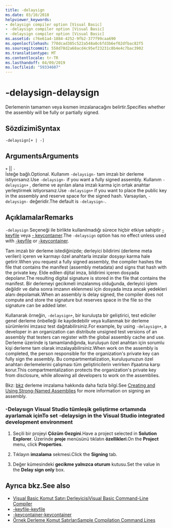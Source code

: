 ```yaml
---
title: -delaysign
ms.date: 03/10/2018
helpviewer_keywords:
- delaysign compiler option [Visual Basic]
- -delaysign compiler option [Visual Basic]
- -delaysign compiler option [Visual Basic]
ms.assetid: c76e61a4-1884-4252-9fb2-377f99caa690
ms.openlocfilehash: 770dcad385c522a548a0c6fd3b6ef02dfbac82f5
ms.sourcegitcommit: 558d78d2a68acd4c95ef23231c8b4e4c7bac3902
ms.translationtype: MT
ms.contentlocale: tr-TR
ms.lasthandoff: 04/09/2019
ms.locfileid: "59334607"
---
```

# <a name="-delaysign"></a><span data-ttu-id="368e6-102">-delaysign</span><span class="sxs-lookup"><span data-stu-id="368e6-102">-delaysign</span></span>
<span data-ttu-id="368e6-103">Derlemenin tamamen veya kısmen imzalanacağını belirtir.</span><span class="sxs-lookup"><span data-stu-id="368e6-103">Specifies whether the assembly will be fully or partially signed.</span></span>  
  
## <a name="syntax"></a><span data-ttu-id="368e6-104">Sözdizimi</span><span class="sxs-lookup"><span data-stu-id="368e6-104">Syntax</span></span>  
  
```  
-delaysign[+ | -]  
```  
  
## <a name="arguments"></a><span data-ttu-id="368e6-105">Arguments</span><span class="sxs-lookup"><span data-stu-id="368e6-105">Arguments</span></span>  
 `+` <span data-ttu-id="368e6-106">&#124;</span><span class="sxs-lookup"><span data-stu-id="368e6-106">&#124;</span></span> `-`  
 <span data-ttu-id="368e6-107">İsteğe bağlı.</span><span class="sxs-lookup"><span data-stu-id="368e6-107">Optional.</span></span> <span data-ttu-id="368e6-108">Kullanım `-delaysign-` tam imzalı bir derleme istiyorsanız.</span><span class="sxs-lookup"><span data-stu-id="368e6-108">Use `-delaysign-` if you want a fully signed assembly.</span></span> <span data-ttu-id="368e6-109">Kullanım `-delaysign+` , derleme ve ayrılan alana imzalı karma için ortak anahtar yerleştirmek istiyorsanız.</span><span class="sxs-lookup"><span data-stu-id="368e6-109">Use `-delaysign+` if you want to place the public key in the assembly and reserve space for the signed hash.</span></span> <span data-ttu-id="368e6-110">Varsayılan, `-delaysign-` değeridir.</span><span class="sxs-lookup"><span data-stu-id="368e6-110">The default is `-delaysign-`.</span></span>  
  
## <a name="remarks"></a><span data-ttu-id="368e6-111">Açıklamalar</span><span class="sxs-lookup"><span data-stu-id="368e6-111">Remarks</span></span>  
 <span data-ttu-id="368e6-112">`-delaysign` Seçeneği ile birlikte kullanılmadığı sürece hiçbir etkiye sahiptir [- keyfile](../../../visual-basic/reference/command-line-compiler/keyfile.md) veya [- keycontaıner](../../../visual-basic/reference/command-line-compiler/keycontainer.md).</span><span class="sxs-lookup"><span data-stu-id="368e6-112">The `-delaysign` option has no effect unless used with [-keyfile](../../../visual-basic/reference/command-line-compiler/keyfile.md) or [-keycontainer](../../../visual-basic/reference/command-line-compiler/keycontainer.md).</span></span>  
  
 <span data-ttu-id="368e6-113">Tam imzalı bir derleme istediğinizde; derleyici bildirimi (derleme meta verileri) içeren ve karmayı özel anahtarla imzalar dosyayı karma hale getirir.</span><span class="sxs-lookup"><span data-stu-id="368e6-113">When you request a fully signed assembly, the compiler hashes the file that contains the manifest (assembly metadata) and signs that hash with the private key.</span></span> <span data-ttu-id="368e6-114">Elde edilen dijital imza, bildirimi içeren dosyada depolanır.</span><span class="sxs-lookup"><span data-stu-id="368e6-114">The resulting digital signature is stored in the file that contains the manifest.</span></span> <span data-ttu-id="368e6-115">Bir derlemeyi gecikmeli imzalanmış olduğunda, derleyici işlem değildir ve daha sonra imzanın eklenmesi için dosyada imza ancak yedekleri alanı depolamak.</span><span class="sxs-lookup"><span data-stu-id="368e6-115">When an assembly is delay signed, the compiler does not compute and store the signature but reserves space in the file so the signature can be added later.</span></span>  
  
 <span data-ttu-id="368e6-116">Kullanarak örneğin, `-delaysign+`, bir kuruluşta bir geliştirici, test ediciler genel derleme önbelleği ile kaydedebilir veya kullanmak bir derleme sürümlerini imzasız test dağıtabilirsiniz.</span><span class="sxs-lookup"><span data-stu-id="368e6-116">For example, by using `-delaysign+`, a developer in an organization can distribute unsigned test versions of an assembly that testers can register with the global assembly cache and use.</span></span> <span data-ttu-id="368e6-117">Derleme üzerinde iş tamamlandığında, kuruluşun özel anahtarı için sorumlu kişi derleme tam olarak imzalayabilirsiniz.</span><span class="sxs-lookup"><span data-stu-id="368e6-117">When work on the assembly is completed, the person responsible for the organization's private key can fully sign the assembly.</span></span> <span data-ttu-id="368e6-118">Bu compartmentalization, kuruluşunuzun özel anahtarı derlemelerini çalışması tüm geliştiricilerin verirken ifşaatına karşı korur.</span><span class="sxs-lookup"><span data-stu-id="368e6-118">This compartmentalization protects the organization's private key from disclosure, while allowing all developers to work on the assemblies.</span></span>  
  
 <span data-ttu-id="368e6-119">Bkz: [bkz](../../../framework/app-domains/create-and-use-strong-named-assemblies.md) derleme imzalama hakkında daha fazla bilgi.</span><span class="sxs-lookup"><span data-stu-id="368e6-119">See [Creating and Using Strong-Named Assemblies](../../../framework/app-domains/create-and-use-strong-named-assemblies.md) for more information on signing an assembly.</span></span>  
  
### <a name="to-set--delaysign-in-the-visual-studio-integrated-development-environment"></a><span data-ttu-id="368e6-120">-Delaysıgn Visual Studio tümleşik geliştirme ortamında ayarlamak için</span><span class="sxs-lookup"><span data-stu-id="368e6-120">To set -delaysign in the Visual Studio integrated development environment</span></span>  
  
1. <span data-ttu-id="368e6-121">Seçili bir projeyi **Çözüm Gezgini**.</span><span class="sxs-lookup"><span data-stu-id="368e6-121">Have a project selected in **Solution Explorer**.</span></span> <span data-ttu-id="368e6-122">Üzerinde **proje** menüsünü tıklatın **özellikleri**.</span><span class="sxs-lookup"><span data-stu-id="368e6-122">On the **Project** menu, click **Properties**.</span></span>   
  
2. <span data-ttu-id="368e6-123">Tıklayın **imzalama** sekmesi.</span><span class="sxs-lookup"><span data-stu-id="368e6-123">Click the **Signing** tab.</span></span>  
  
3. <span data-ttu-id="368e6-124">Değer kümesindeki **gecikme yalnızca oturum** kutusu.</span><span class="sxs-lookup"><span data-stu-id="368e6-124">Set the value in the **Delay sign only** box.</span></span>  
  
## <a name="see-also"></a><span data-ttu-id="368e6-125">Ayrıca bkz.</span><span class="sxs-lookup"><span data-stu-id="368e6-125">See also</span></span>

- [<span data-ttu-id="368e6-126">Visual Basic Komut Satırı Derleyicisi</span><span class="sxs-lookup"><span data-stu-id="368e6-126">Visual Basic Command-Line Compiler</span></span>](../../../visual-basic/reference/command-line-compiler/index.md)
- [<span data-ttu-id="368e6-127">-keyfile</span><span class="sxs-lookup"><span data-stu-id="368e6-127">-keyfile</span></span>](../../../visual-basic/reference/command-line-compiler/keyfile.md)
- [<span data-ttu-id="368e6-128">-keycontainer</span><span class="sxs-lookup"><span data-stu-id="368e6-128">-keycontainer</span></span>](../../../visual-basic/reference/command-line-compiler/keycontainer.md)
- [<span data-ttu-id="368e6-129">Örnek Derleme Komut Satırları</span><span class="sxs-lookup"><span data-stu-id="368e6-129">Sample Compilation Command Lines</span></span>](../../../visual-basic/reference/command-line-compiler/sample-compilation-command-lines.md)
